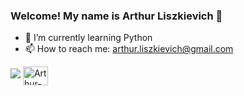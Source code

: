 ### Welcome! My name is Arthur Liszkievich 👋


- 🌱 I’m currently learning Python
- 📫 How to reach me: arthur.liszkievich@gmail.com

<div>

<a hrmf="https://github.com/arthurliszkievich">

<img heigh="180em" src="https://github-readme-stats.vercel.app/api?username=arthurliszkievich&show_icons=true&theme=merko&include_all_commits=true&count=true&conut_private=true"/>

<img align= "center" alt="Arthur-Python" height = "30" width = "40" src = "https://cdn.jsdelivr.net/gh/devicons/devicon/icons/python/python-original.svg" />
          
  
</div>

